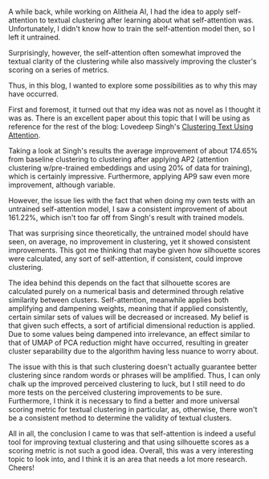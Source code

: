 A while back, while working on Alitheia AI, I had the idea to apply self-attention to textual clustering after learning about what self-attention was. Unfortunately, I didn't know how to train the self-attention model then, so I left it untrained.

Surprisingly, however, the self-attention often somewhat improved the textual clarity of the clustering while also massively improving the cluster's scoring on a series of metrics. 

Thus, in this blog, I wanted to explore some possibilities as to why this may have occurred.

First and foremost, it turned out that my idea was not as novel as I thought it was as. There is an excellent paper about this topic that I will be using as reference for the rest of the blog: Lovedeep Singh's [Clustering Text Using Attention](https://arxiv.org/pdf/2201.02816).

Taking a look at Singh's results the average improvement of about 174.65% from baseline clustering to clustering after applying AP2 (attention clustering w/pre-trained embeddings and using 20% of data for training), which is certainly impressive. Furthermore, applying AP9 saw even more improvement, although variable.

However, the issue lies with the fact that when doing my own tests with an untrained self-attention model, I saw a consistent improvement of about 161.22%, which isn't too far off from Singh's result with trained models. 

That was surprising since theoretically, the untrained model should have seen, on average, no improvement in clustering, yet it showed consistent improvements. This got me thinking that maybe given how silhouette scores were calculated, any sort of self-attention, if consistent, could improve clustering.

The idea behind this depends on the fact that silhouette scores are calculated purely on a numerical basis and determined through relative similarity between clusters. Self-attention, meanwhile applies both amplifying and dampening weights, meaning that if applied consistently, certain similar sets of values will be decreased or increased. My belief is that given such effects, a sort of artificial dimensional reduction is applied. Due to some values being dampened into irrelevance, an effect similar to that of UMAP of PCA reduction might have occurred, resulting in greater cluster separability due to the algorithm having less nuance to worry about.

The issue with this is that such clustering doesn't actually guarantee better clustering since random words or phrases will be amplified. Thus, I can only chalk up the improved perceived clustering to luck, but I still need to do more tests on the perceived clustering improvements to be sure. Furthermore, I think it is necessary to find a better and more universal scoring metric for textual clustering in particular, as, otherwise, there won't be a consistent method to determine the validity of textual clusters.

All in all, the conclusion I came to was that self-attention is indeed a useful tool for improving textual clustering and that using silhouette scores as a scoring metric is not such a good idea. Overall, this was a very interesting topic to look into, and I think it is an area that needs a lot more research. Cheers!